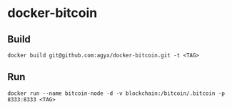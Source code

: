 # docker-bitcoin

## Build

```
docker build git@github.com:agyx/docker-bitcoin.git -t <TAG>
```

## Run

```
docker run --name bitcoin-node -d -v blockchain:/bitcoin/.bitcoin -p 8333:8333 <TAG>
```
